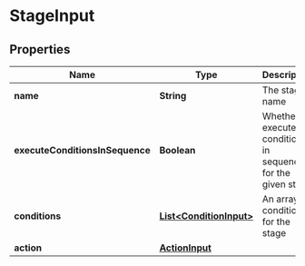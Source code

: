 

# StageInput


## Properties

| Name | Type | Description | Notes |
|------------ | ------------- | ------------- | -------------|
|**name** | **String** | The stage name |  [optional] |
|**executeConditionsInSequence** | **Boolean** | Whether to execute the conditions in sequence for the given stage |  [optional] |
|**conditions** | [**List&lt;ConditionInput&gt;**](ConditionInput.md) | An array of conditions for the stage |  [optional] |
|**action** | [**ActionInput**](ActionInput.md) |  |  [optional] |



